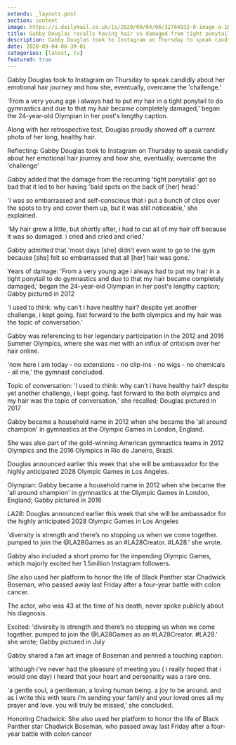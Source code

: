 ```yaml
---
extends: _layouts.post
section: content
image: https://i.dailymail.co.uk/1s/2020/09/04/06/32764932-0-image-a-18_1599197162868.jpg 
title: Gabby Douglas recalls having hair so damaged from tight ponytails that she had bald spots 
description: Gabby Douglas took to Instagram on Thursday to speak candidly about her emotional hair journey and how she, eventually, overcame the challenge. 
date: 2020-09-04-06-39-01 
categories: [latest, tv] 
featured: true 
--- 
```

Gabby Douglas took to Instagram on Thursday to speak candidly about her emotional hair journey and how she, eventually, overcame the 'challenge.'

'From a very young age i always had to put my hair in a tight ponytail to do gymnastics and due to that my hair became completely damaged,' began the 24-year-old Olympian in her post's lengthy caption.

Along with her retrospective text, Douglas proudly showed off a current photo of her long, healthy hair.

Reflecting: Gabby Douglas took to Instagram on Thursday to speak candidly about her emotional hair journey and how she, eventually, overcame the 'challenge'

Gabby added that the damage from the recurring 'tight ponytails' got so bad that it led to her having 'bald spots on the back of [her] head.'

'I was so embarrassed and self-conscious that i put a bunch of clips over the spots to try and cover them up, but it was still noticeable,' she explained.  

'My hair grew a little, but shortly after, i had to cut all of my hair off because it was so damaged. i cried and cried and cried.'

Gabby admitted that 'most days [she] didn’t even want to go to the gym because [she] felt so embarrassed that all [her] hair was gone.'

Years of damage: 'From a very young age i always had to put my hair in a tight ponytail to do gymnastics and due to that my hair became completely damaged,' began the 24-year-old Olympian in her post's lengthy caption; Gabby pictured in 2012

'I used to think: why can’t i have healthy hair? despite yet another challenge, i kept going. fast forward to the both olympics and my hair was the topic of conversation.'

Gabby was referencing to her legendary participation in the 2012 and 2016 Summer Olympics, where she was met with an influx of criticism over her hair online.

'now here i am today - no extensions - no clip-ins - no wigs - no chemicals - all me,' the gymnast concluded. 

Topic of conversation: 'I used to think: why can’t i have healthy hair? despite yet another challenge, i kept going. fast forward to the both olympics and my hair was the topic of conversation,' she recalled; Douglas pictured in 2017

Gabby became a household name in 2012 when she became the 'all around champion' in gymnastics at the Olympic Games in London, England.

She was also part of the gold-winning American gymnastics teams in 2012 Olympics and the 2016 Olympics in Rio de Janeiro, Brazil. 

Douglas announced earlier this week that she will be ambassador for the highly anticipated 2028 Olympic Games in Los Angeles. 

Olympian: Gabby became a household name in 2012 when she became the 'all around champion' in gymnastics at the Olympic Games in London, England; Gabby pictured in 2016

LA28: Douglas announced earlier this week that she will be ambassador for the highly anticipated 2028 Olympic Games in Los Angeles

'diversity is strength and there’s no stopping us when we come together. pumped to join the @LA28Games as an #LA28Creator. #LA28.' she wrote.

Gabby also included a short promo for the impending Olympic Games, which majorly excited her 1.5million Instagram followers.

She also used her platform to honor the life of Black Panther star Chadwick Boseman, who passed away last Friday after a four-year battle with colon cancer.

The actor, who was 43 at the time of his death, never spoke publicly about his diagnosis.

Excited: 'diversity is strength and there’s no stopping us when we come together. pumped to join the @LA28Games as an #LA28Creator. #LA28.' she wrote; Gabby pictured in July

Gabby shared a fan art image of Boseman and penned a touching caption.

'although i’ve never had the pleasure of meeting you ( i really hoped that i would one day) i heard that your heart and personality was a rare one. 

'a gentle soul, a gentleman, a loving human being. a joy to be around. and as i write this with tears i’m sending your family and your loved ones all my prayer and love. you will truly be missed,' she concluded.

Honoring Chadwick: She also used her platform to honor the life of Black Panther star Chadwick Boseman, who passed away last Friday after a four-year battle with colon cancer

